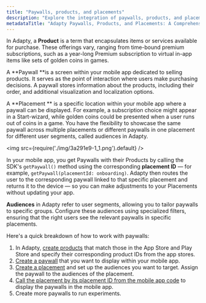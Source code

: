 ```yaml
---
title: "Paywalls, products, and placements"
description: "Explore the integration of paywalls, products, and placements in Adapty, enabling tailored user experiences and optimized content delivery within your mobile app. Learn how to effectively create and manage paywalls, products, and placements for enhanced user engagement."
metadataTitle: "Adapty Paywalls, Products, and Placements: A Comprehensive Overview"
---
```


In Adapty, a **Product** is a term that encapsulates items or services available for purchase. These offerings vary, ranging from time-bound premium subscriptions, such as a year-long Premium subscription to virtual in-app items like sets of golden coins in games.

A **Paywall **is a screen within your mobile app dedicated to selling products. It serves as the point of interaction where users make purchasing decisions. A paywall stores information about the products, including their order, and additional visualization and localization options.

A **Placement ** is a specific location within your mobile app where a paywall can be displayed. For example, a subscription choice might appear in a Start-wizard, while golden coins could be presented when a user runs out of coins in a game. You have the flexibility to showcase the same paywall across multiple placements or different paywalls in one placement for different user segments, called audiences in Adapty.


<img
  src={require('./img/3a291e9-1_1.png').default}
/>





In your mobile app, you get Paywalls with their Products by calling the SDK's `getPaywall()` method using the corresponding **placement ID** — for example, `getPaywall(placementId: onboarding)`. Adapty then routes the user to the corresponding paywall linked to that specific placement and returns it to the device — so you can make adjustments to your Placements without updating your app.

**Audiences** in Adapty refer to user segments, allowing you to tailor paywalls to specific groups. Configure these audiences using specialized filters, ensuring that the right users see the relevant paywalls in specific placements.

Here's a quick breakdown of how to work with paywalls:

1. In Adapty, [create products](product#create-product) that match those in the App Store and Play Store and specify their corresponding product IDs from the app stores.
2. [Create a paywall](docs:paywalls) that you want to display within your mobile app.
3. [Create a placement](docs:placements#create-a-new-placement) and set up the audiences you want to target. Assign the paywall to the audiences of the placement.
4. [Call the placement by its placement ID from the mobile app code](displaying-products) to display the paywalls in the mobile app.
5. Create more paywalls to run experiments.